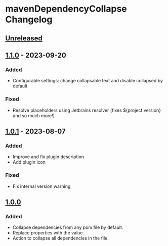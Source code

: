<!-- Keep a Changelog guide -> https://keepachangelog.com -->

# mavenDependencyCollapse Changelog

## [Unreleased]

## [1.1.0] - 2023-09-20

### Added
- Configurable settings: change collapsable text and disable collapsed by default

### Fixed
- Resolve placeholders using Jetbrains resolver (fixes ${project.version} and so much more!)

## [1.0.1] - 2023-08-07

### Added
- Improve and fix plugin description
- Add plugin icon

### Fixed
- Fix internal version warning

## [1.0.0]

### Added
- Collapse dependencies from any pom file by default.
- Replace properties with the value.
- Action to collapse all dependencies in the file.

[Unreleased]: https://github.com/TrianguloY/mavenDependencyCollapse/compare/v1.1.0...HEAD
[1.1.0]: https://github.com/TrianguloY/mavenDependencyCollapse/compare/v1.0.1...v1.1.0
[1.0.1]: https://github.com/TrianguloY/mavenDependencyCollapse/compare/v1.0.0...v1.0.1
[1.0.0]: https://github.com/TrianguloY/mavenDependencyCollapse/commits/v1.0.0
